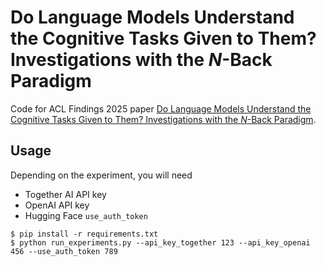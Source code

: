 # Do Language Models Understand the Cognitive Tasks Given to Them? Investigations with the *N*-Back Paradigm
Code for ACL Findings 2025 paper [Do Language Models Understand the Cognitive Tasks Given to Them? Investigations with the *N*-Back Paradigm](https://arxiv.org/abs/2412.18120).

## Usage
Depending on the experiment, you will need
* Together AI API key
* OpenAI API key
* Hugging Face `use_auth_token`
```
$ pip install -r requirements.txt
$ python run_experiments.py --api_key_together 123 --api_key_openai 456 --use_auth_token 789
```
